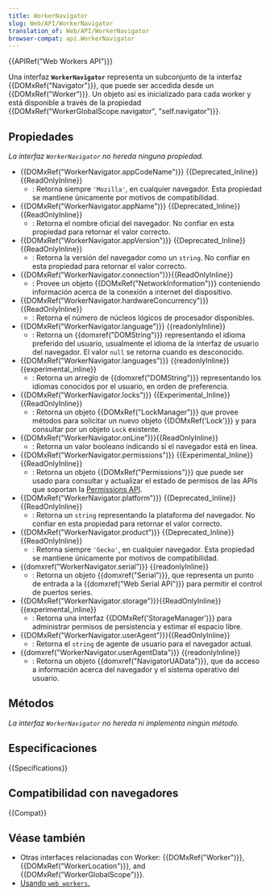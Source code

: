```yaml
---
title: WorkerNavigator
slug: Web/API/WorkerNavigator
translation_of: Web/API/WorkerNavigator
browser-compat: api.WorkerNavigator
---
```


{{APIRef("Web Workers API")}}

Una interfaz **`WorkerNavigator`** representa un subconjunto de la interfaz {{DOMxRef("Navigator")}}, que puede ser accedida desde un {{DOMxRef("Worker")}}. Un objeto así es inicializado para cada worker y está disponible a través de la propiedad {{DOMxRef("WorkerGlobalScope.navigator", "self.navigator")}}.

## Propiedades

_La interfaz `WorkerNavigator` no hereda ninguna propiedad._

- {{DOMxRef("WorkerNavigator.appCodeName")}} {{Deprecated_Inline}}{{ReadOnlyInline}}
  - : Retorna siempre `'Mozilla'`, en cualquier navegador. Esta propiedad se mantiene únicamente por motivos de compatibilidad.
- {{DOMxRef("WorkerNavigator.appName")}} {{Deprecated_Inline}}{{ReadOnlyInline}}
  - : Retorna el nombre oficial del navegador. No confiar en esta propiedad para retornar el valor correcto.
- {{DOMxRef("WorkerNavigator.appVersion")}} {{Deprecated_Inline}}{{ReadOnlyInline}}
  - : Retorna la versión del navegador como un `string`. No confiar en esta propiedad para retornar el valor correcto.
- {{DOMxRef("WorkerNavigator.connection")}}{{ReadOnlyInline}}
  - : Provee un objeto {{DOMxRef("NetworkInformation")}} conteniendo información acerca de la conexión a internet del dispositivo.
- {{DOMxRef("WorkerNavigator.hardwareConcurrency")}}{{ReadOnlyInline}}
  - : Retorna el número de núcleos lógicos de procesador disponibles.
- {{DOMxRef("WorkerNavigator.language")}} {{readonlyInline}}
  - : Retorna un {{domxref("DOMString")}} representando el idioma preferido del usuario, usualmente el idioma de la interfaz de usuario del navegador. El valor `null` se retorna cuando es desconocido.
- {{DOMxRef("WorkerNavigator.languages")}} {{readonlyInline}} {{experimental_inline}}
  - : Retorna un arreglo de {{domxref("DOMString")}} representando los idiomas conocidos por el usuario, en orden de preferencia.
- {{DOMxRef("WorkerNavigator.locks")}} {{Experimental_Inline}}{{ReadOnlyInline}}
  - : Retorna un objeto {{DOMxRef("LockManager")}} que provee métodos para solicitar un nuevo objeto {{DOMxRef('Lock')}} y para consultar por un objeto `Lock` existente.
- {{DOMxRef("WorkerNavigator.onLine")}}{{ReadOnlyInline}}
  - : Retorna un valor booleano indicando si el navegador está en línea.
- {{DOMxRef("WorkerNavigator.permissions")}} {{Experimental_Inline}}{{ReadOnlyInline}}
  - : Retorna un objeto {{DOMxRef("Permissions")}} que puede ser usado para consultar y actualizar el estado de permisos de las APIs que soportan la [Permissions API](/es/docs/Web/API/Permissions_API).
- {{DOMxRef("WorkerNavigator.platform")}} {{Deprecated_Inline}}{{ReadOnlyInline}}
  - : Retorna un `string` representando la plataforma del navegador. No confiar en esta propiedad para retornar el valor correcto.
- {{DOMxRef("WorkerNavigator.product")}} {{Deprecated_Inline}}{{ReadOnlyInline}}
  - : Retorna siempre `'Gecko'`, en cualquier navegador. Esta propiedad se mantiene únicamente por motivos de compatibilidad.
- {{domxref("WorkerNavigator.serial")}} {{readonlyInline}}
  - : Retorna un objeto {{domxref("Serial")}}, que representa un punto de entrada a la {{domxref("Web Serial API")}} para permitir el control de puertos series.
- {{DOMxRef("WorkerNavigator.storage")}}{{ReadOnlyInline}} {{experimental_inline}}
  - : Retorna una interfaz {{DOMxRef('StorageManager')}} para administrar permisos de persistencia y estimar el espacio libre.
- {{DOMxRef("WorkerNavigator.userAgent")}}{{ReadOnlyInline}}
  - : Retorna el `string` de agente de usuario para el navegador actual.
- {{domxref("WorkerNavigator.userAgentData")}} {{readonlyInline}}
  - : Retorna un objeto {{domxref("NavigatorUAData")}}, que da acceso a información acerca del navegador y el sistema operativo del usuario.

## Métodos

_La interfaz `WorkerNavigator` no hereda ni implementa ningún método._

## Especificaciones

{{Specifications}}

## Compatibilidad con navegadores

{{Compat}}

## Véase también

- Otras interfaces relacionadas con Worker: {{DOMxRef("Worker")}}, {{DOMxRef("WorkerLocation")}}, and {{DOMxRef("WorkerGlobalScope")}}.
- [Usando `web workers`.](/es/docs/Web/API/Web_Workers_API/Using_web_workers)
